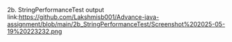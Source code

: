 2b. StringPerformanceTest output link:https://github.com/Lakshmisb001/Advance-java-assignment/blob/main/2b_StringPerformanceTest/Screenshot%202025-05-19%20223232.png
